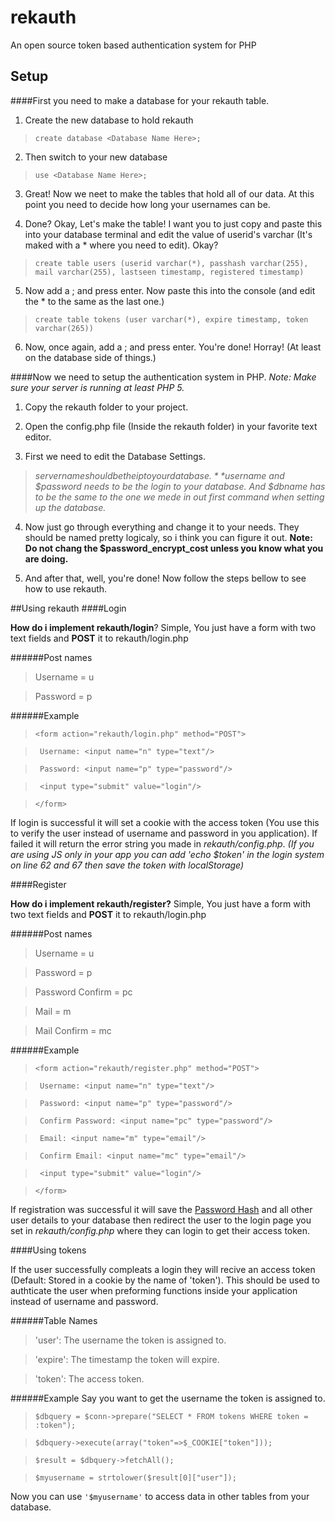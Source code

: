# rekauth

An open source token based authentication system for PHP

## Setup

####First you need to make a database for your rekauth table.

1. Create the new database to hold rekauth
> ```create database <Database Name Here>;```

2. Then switch to your new database
> ```use <Database Name Here>;```

3. Great! Now we neet to make the tables that hold all of our data. At this point you need to decide how long your usernames can be. 

4. Done? Okay, Let's make the table! I want you to just copy and paste this into your database terminal and edit the value of userid's varchar (It's maked with a * where you need to edit). Okay?
> ```create table users (userid varchar(*), passhash varchar(255), mail varchar(255), lastseen timestamp, registered timestamp)```

5. Now add a ; and press enter. Now paste this into the console (and edit the * to the same as the last one.)
> ```create table tokens (user varchar(*), expire timestamp, token varchar(265))```

6. Now, once again, add a ; and press enter. You're done! Horray! (At least on the database side of things.)

####Now we need to setup the authentication system in PHP.
*Note: Make sure your server is running at least PHP 5.*

1. Copy the rekauth folder to your project.

2. Open the config.php file (Inside the rekauth folder) in your favorite text editor.

3. First we need to edit the Database Settings.
> *$servername should be the ip to your database.*
*$username and $password needs to be the login to your database.*
*And $dbname has to be the same to the one we mede in out first command when setting up the database.*

4. Now just go through everything and change it to your needs. They should be named pretty logicaly, so i think you can figure it out. **Note: Do not chang the $password_encrypt_cost unless you know what you are doing.**

5. And after that, well, you're done! Now follow the steps bellow to see how to use rekauth.

##Using rekauth
####Login

**How do i implement rekauth/login**? Simple, You just have a form with two text fields and **POST** it to rekauth/login.php

######Post names
> Username = u

> Password = p

######Example
> ```<form action="rekauth/login.php" method="POST"> ```

>```  Username: <input name="n" type="text"/> ```

>```  Password: <input name="p" type="password"/> ```

>```  <input type="submit" value="login"/> ```

>``` </form> ```

If login is successful it will set a cookie with the access token (You use this to verify the user instead of username and password in you application). If failed it will return the error string you made in *rekauth/config.php*.
*(If you are using JS only in your app you can add 'echo $token' in the login system on line 62 and 67 then save the token with localStorage)*

####Register

**How do i implement rekauth/register?** Simple, You just have a form with two text fields and **POST** it to rekauth/login.php

######Post names
> Username = u

> Password = p

> Password Confirm = pc

> Mail = m

> Mail Confirm = mc


######Example
> ``` <form action="rekauth/register.php" method="POST"> ```

>```  Username: <input name="n" type="text"/> ```

>```  Password: <input name="p" type="password"/> ```

>```  Confirm Password: <input name="pc" type="password"/> ```

>```  Email: <input name="m" type="email"/> ```

>```  Confirm Email: <input name="mc" type="email"/> ```

>```  <input type="submit" value="login"/> ```

>``` </form> ```

If registration was successful it will save the [Password Hash](https://en.wikipedia.org/wiki/Cryptographic_hash_function) and all other user details to your database then redirect the user to the login page you set in *rekauth/config.php* where they can login to get their access token.

####Using tokens

If the user successfully compleats a login they will recive an access token (Default: Stored in a cookie by the name of 'token').
This should be used to authticate the user when preforming functions inside your application instead of username and password.

######Table Names
>'user': The username the token is assigned to.

>'expire': The timestamp the token will expire.

>'token': The access token.

######Example
Say you want to get the username the token is assigned to.

> ``` $dbquery = $conn->prepare("SELECT * FROM tokens WHERE token = :token"); ```

> ``` $dbquery->execute(array("token"=>$_COOKIE["token"])); ```

> ``` $result = $dbquery->fetchAll(); ```

> ``` $myusername = strtolower($result[0]["user"]); ```

Now you can use ```'$myusername'``` to access data in other tables from your database.
